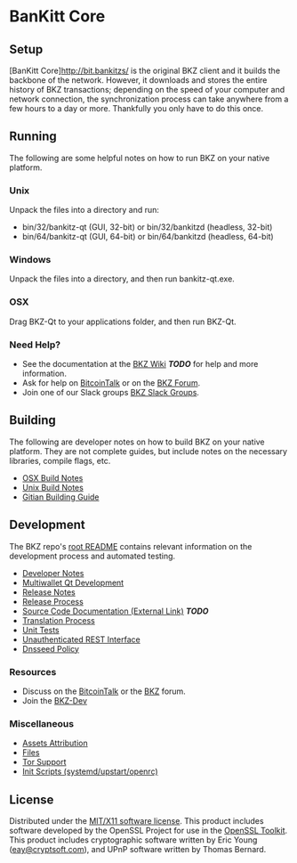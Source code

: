 BanKitt Core
=====================

Setup
---------------------
[BanKitt Core]http://bit.bankitzs/ is the original BKZ client and it builds the backbone of the network. However, it downloads and stores the entire history of BKZ transactions; depending on the speed of your computer and network connection, the synchronization process can take anywhere from a few hours to a day or more. Thankfully you only have to do this once.

Running
---------------------
The following are some helpful notes on how to run BKZ on your native platform.

### Unix

Unpack the files into a directory and run:

- bin/32/bankitz-qt (GUI, 32-bit) or bin/32/bankitzd (headless, 32-bit)
- bin/64/bankitz-qt (GUI, 64-bit) or bin/64/bankitzd (headless, 64-bit)

### Windows

Unpack the files into a directory, and then run bankitz-qt.exe.

### OSX

Drag BKZ-Qt to your applications folder, and then run BKZ-Qt.

### Need Help?

* See the documentation at the [BKZ Wiki](https://en.bitcoin.it/wiki/Main_Page) ***TODO***
for help and more information.
* Ask for help on [BitcoinTalk](https://bitcointalk.org/index.php?topic=1604893.0) or on the [BKZ Forum](https://google.forum.com/).
* Join one of our Slack groups [BKZ Slack Groups](https://google.slack.com/).

Building
---------------------
The following are developer notes on how to build BKZ on your native platform. They are not complete guides, but include notes on the necessary libraries, compile flags, etc.

- [OSX Build Notes](build-osx.md)
- [Unix Build Notes](build-unix.md)
- [Gitian Building Guide](gitian-building.md)

Development
---------------------
The BKZ repo's [root README](https://github.com/modcrypto/bankitz3/blob/master/README.md) contains relevant information on the development process and automated testing.

- [Developer Notes](developer-notes.md)
- [Multiwallet Qt Development](multiwallet-qt.md)
- [Release Notes](release-notes.md)
- [Release Process](release-process.md)
- [Source Code Documentation (External Link)](https://dev.visucore.com/bitcoin/doxygen/) ***TODO***
- [Translation Process](translation_process.md)
- [Unit Tests](unit-tests.md)
- [Unauthenticated REST Interface](REST-interface.md)
- [Dnsseed Policy](dnsseed-policy.md)

### Resources

* Discuss on the [BitcoinTalk](https://bitcointalk.org/index.php?topic=1604893.0) or the [BKZ](https://google.forum.com/) forum.
* Join the [BKZ-Dev](https://google.slack.com/) 

### Miscellaneous
- [Assets Attribution](assets-attribution.md)
- [Files](files.md)
- [Tor Support](tor.md)
- [Init Scripts (systemd/upstart/openrc)](init.md)

License
---------------------
Distributed under the [MIT/X11 software license](http://www.opensource.org/licenses/mit-license.php).
This product includes software developed by the OpenSSL Project for use in the [OpenSSL Toolkit](https://www.openssl.org/). This product includes
cryptographic software written by Eric Young ([eay@cryptsoft.com](mailto:eay@cryptsoft.com)), and UPnP software written by Thomas Bernard.
